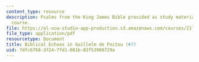 ```yaml
---
content_type: resource
description: Psalms from the King James Bible provided as study materials for the
  course.
file: https://ol-ocw-studio-app-production.s3.amazonaws.com/courses/21l-460-medieval-literature-dante-boccaccio-chaucer-spring-2005/7dfc67683f247fd1001b03f53908729a_2biblicalechoes.pdf
file_type: application/pdf
resourcetype: Document
title: Biblical Echoes in Guillelm de Poitou (#7)
uid: 7dfc6768-3f24-7fd1-001b-03f53908729a
---
```

